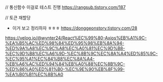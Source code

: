 // 통신함수 이걸로 테스트 진행
https://rangsub.tistory.com/187

// 토큰 재할당

- 이거 보고 정리하자 ㅎㅎㅎ
  https://donggeonstory.tistory.com/28

https://velog.io/@wynter24/React%EC%99%80-Axios%EB%A1%9C-%EA%B5%AC%ED%98%84%ED%95%98%EB%8A%94-%ED%9A%A8%EC%9C%A8%EC%A0%81%EC%9D%B8-%EC%9D%B8%EC%A6%9D-%EC%8B%9C%EC%8A%A4%ED%85%9C-%EC%95%A1%EC%84%B8%EC%8A%A4-%EB%A6%AC%ED%94%84%EB%A0%88%EC%8B%9C-%ED%86%A0%ED%81%B0-%EC%9E%90%EB%8F%99-%EA%B0%B1%EC%8B%A0
